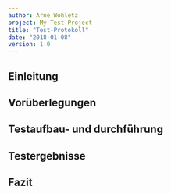 ```yaml
---
author: Arne Wohletz
project: My Test Project
title: "Test-Protokoll"
date: "2018-01-08"
version: 1.0
---
```


<!--
Erzeuge HTML: pandoc -s -f markdown --template=el_template.html --css E+L_style.css "Test_protocal_template_de.markdown" -o Test_protocal_template_de.html
-->


## Einleitung

## Vorüberlegungen

## Testaufbau- und durchführung

## Testergebnisse

## Fazit
